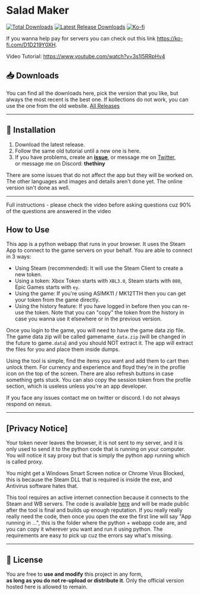 # Salad Maker

[![Total Downloads](https://img.shields.io/github/downloads/thethiny/Salad-Maker-Release/total.svg)](https://github.com/thethiny/Salad-Maker-Release/releases)
[![Latest Release Downloads](https://img.shields.io/github/downloads/thethiny/Salad-Maker-Release/latest/total.svg)](https://github.com/thethiny/Salad-Maker-Release/releases/latest)
[![Ko-fi](https://img.shields.io/badge/Ko--fi-FF5E5B?logo=ko-fi&logoColor=white)](https://ko-fi.com/D1D219Y0XH)

If you wanna help pay for servers you can check out this link https://ko-fi.com/D1D219Y0XH.

Video Tutorial:
https://www.youtube.com/watch?v=3s1l5RRpHv4

## 📥 Downloads
You can find all the downloads here, pick the version that you like, but always the most recent is the best one. If kollections do not work, you can use the one from the old website.
[All Releases](https://github.com/thethiny/Salad-Maker-Release/releases)

---

## 🔧 Installation
1. Download the latest release.  
2. Follow the same old tutorial until a new one is here.  
3. If you have problems, create an **[issue](https://github.com/thethiny/Salad-Maker-Release/issues)**,
   or message me on [Twitter](https://twitter.com/thethiny),  
   or message me on Discord: **thethiny**  


There are some issues that do not affect the app but they will be worked on. The other languages and images and details aren't done yet. The online version isn't done as well.

---
Full instructions - please check the video before asking questions cuz 90% of the questions are answered in the video

## How to Use
This app is a python webapp that runs in your browser. It uses the Steam App to connect to the game servers on your behalf. You are able to connect in 3 ways:

- Using Steam (recommended): It will use the Steam Client to create a new token.
- Using a token: Xbox Token starts with `XBL3.0`, Steam starts with `080`, Epic Games starts with `ey`.
- Using the game: If you're using ASIMK11 / MK12TTH then you can get your token from the game directly.
- Using the history feature: If you have logged in before then you can re-use the token. Note that you can "copy" the token from the history in case you wanna use it elsewhere or in the previous version.

Once you login to the game, you will need to have the game data zip file. The game data zip will be called gamename`_data.zip` (will be changed in the future to game`.data`) and you should NOT extract it. The app will extract the files for you and place them inside dumps. 

Using the tool is simple, find the items you want and add them to cart then unlock them. For currency and experience and floyd they're in the profile icon on the top of the screen. There are also refresh buttons in case something gets stuck. You can also copy the session token from the profile section, which is useless unless you're an app developer.


If you face any issues contact me on twitter or discord. I do not always respond on nexus.

---

## [Privacy Notice]
Your token never leaves the browser, it is not sent to my server, and it is only used to send it to the python code that is running on your computer. You will notice it say proxy but that is simply the python app running which is called proxy.

You might get a Windows Smart Screen notice or Chrome Virus Blocked, this is because the Steam DLL that is required is inside the exe, and Antivirus software hates that. 

This tool requires an active internet connection because it connects to the Steam and WB servers. The code is available [here](https://github.com/thethiny/NRS-Boiler-Room) ﻿and will be made public after the tool is final and builds up enough reputation.
If you really really really need the code, then once you open the exe the first line will say "App running in ...", this is the folder where the python + webapp code are, and you can copy it wherever you want and run it using python. The requirements are easy to pick up cuz the errors say what's missing.

---

## 📜 License
You are free to **use and modify** this project in any form,  
**as long as you do not re-upload or distribute it**.
Only the official version hosted here is allowed to remain.
